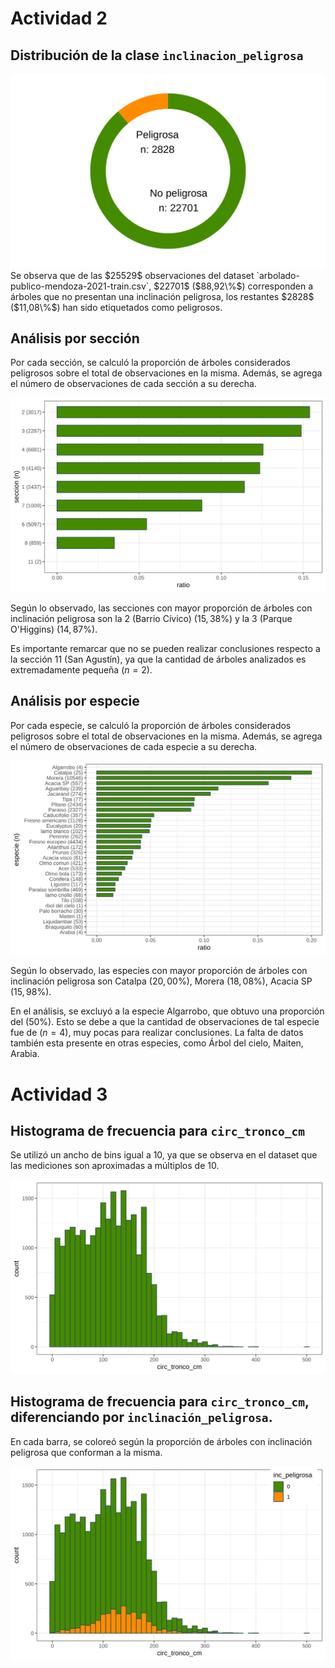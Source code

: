 # Actividad 2

## Distribución de la clase `inclinacion_peligrosa`
<img src="./attachments/danger_distribution.svg">
Se observa que de las $25529$ observaciones del dataset `arbolado-publico-mendoza-2021-train.csv`, $22701$ ($88,92\%$) corresponden a árboles que no presentan una inclinación peligrosa, los restantes $2828$ ($11,08\%$) han sido etiquetados como peligrosos.

## Análisis por sección
Por cada sección, se calculó la proporción de árboles considerados peligrosos sobre el total de observaciones en la misma. Además, se agrega el número de observaciones de cada sección a su derecha.

<img src="./attachments/danger_by_section.svg">

Según lo observado, las secciones con mayor proporción de árboles con inclinación peligrosa son la 2 (Barrio Cívico) ($15,38\%$) y la 3 (Parque O'Higgins) ($14,87\%$).

Es importante remarcar que no se pueden realizar conclusiones respecto a la sección 11 (San Agustín), ya que la cantidad de árboles analizados es extremadamente pequeña ($n=2$).

## Análisis por especie
Por cada especie, se calculó la proporción de árboles considerados peligrosos sobre el total de observaciones en la misma. Además, se agrega el número de observaciones de cada especie a su derecha.

<img src="./attachments/danger_by_species.svg">

Según lo observado, las especies con mayor proporción de árboles con inclinación peligrosa son Catalpa ($20,00\%$), Morera ($18,08\%$), Acacia SP ($15,98\%$).

En el análisis, se excluyó a la especie Algarrobo, que obtuvo una proporción del ($50\%$). Esto se debe a que la cantidad de observaciones de tal especie fue de ($n=4$), muy pocas para realizar conclusiones. La falta de datos también esta presente en otras especies, como Árbol del cielo, Maiten, Arabia.

# Actividad 3

## Histograma de frecuencia para `circ_tronco_cm`
Se utilizó un ancho de bins igual a 10, ya que se observa en el dataset que las mediciones son aproximadas a múltiplos de 10.

<img src="./attachments/hist_circ_tronco.svg">

## Histograma de frecuencia para `circ_tronco_cm`, diferenciando por `inclinación_peligrosa`.
En cada barra, se coloreó según la proporción de árboles con inclinación peligrosa que conforman a la misma.

<img src="./attachments/hist_circ_tronco_by_inc_peligrosa.svg">
